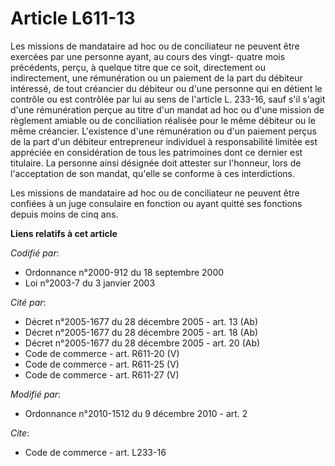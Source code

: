 # Article L611-13

Les missions de mandataire ad hoc ou de conciliateur ne peuvent être exercées par une personne ayant, au cours des vingt-
quatre mois précédents, perçu, à quelque titre que ce soit, directement ou indirectement, une rémunération ou un paiement de
la part du débiteur intéressé, de tout créancier du débiteur ou d'une personne qui en détient le contrôle ou est contrôlée
par lui au sens de l'article L. 233-16, sauf s'il s'agit d'une rémunération perçue au titre d'un mandat ad hoc ou d'une
mission de règlement amiable ou de conciliation réalisée pour le même débiteur ou le même créancier. L'existence d'une
rémunération ou d'un paiement perçus de la part d'un débiteur entrepreneur individuel à responsabilité limitée est appréciée
en considération de tous les patrimoines dont ce dernier est titulaire. La personne ainsi désignée doit attester sur
l'honneur, lors de l'acceptation de son mandat, qu'elle se conforme à ces interdictions. 

Les missions de mandataire ad hoc ou de conciliateur ne peuvent être confiées à un juge consulaire en fonction ou ayant
quitté ses fonctions depuis moins de cinq ans.

**Liens relatifs à cet article**

_Codifié par_:

  - Ordonnance n°2000-912 du 18 septembre 2000
  - Loi n°2003-7 du 3 janvier 2003

_Cité par_:

  - Décret n°2005-1677 du 28 décembre 2005 - art. 13 (Ab)
  - Décret n°2005-1677 du 28 décembre 2005 - art. 18 (Ab)
  - Décret n°2005-1677 du 28 décembre 2005 - art. 20 (Ab)
  - Code de commerce - art. R611-20 (V)
  - Code de commerce - art. R611-25 (V)
  - Code de commerce - art. R611-27 (V)

_Modifié par_:

  - Ordonnance n°2010-1512 du 9 décembre 2010 - art. 2

_Cite_:

  - Code de commerce - art. L233-16
